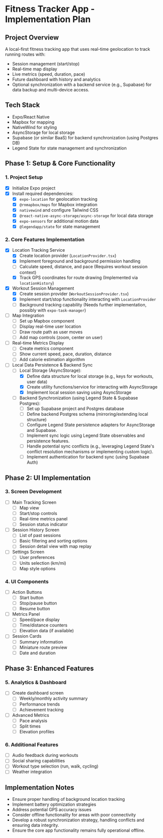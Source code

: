 # Fitness Tracker App - Implementation Plan

## Project Overview
A local-first fitness tracking app that uses real-time geolocation to track running routes with:
- Session management (start/stop)
- Real-time map display 
- Live metrics (speed, duration, pace)
- Future dashboard with history and analytics
- Optional synchronization with a backend service (e.g., Supabase) for data backup and multi-device access.

## Tech Stack
- Expo/React Native
- Mapbox for mapping
- NativeWind for styling
- AsyncStorage for local storage
- Supabase (or similar BaaS) for backend synchronization (using Postgres DB)
- Legend State for state management and synchronization

## Phase 1: Setup & Core Functionality

### 1. Project Setup
- [x] Initialize Expo project
- [x] Install required dependencies:
  - [x] `expo-location` for geolocation tracking
  - [x] `@rnmapbox/maps` for Mapbox integration
  - [x] `nativewind` and configure Tailwind CSS
  - [x] `@react-native-async-storage/async-storage` for local data storage
  - [x] `expo-sensors` for additional motion data
  - [x] `@legendapp/state` for state management

### 2. Core Features Implementation
- [x] Location Tracking Service
  - [x] Create location provider (`LocationProvider.tsx`)
  - [x] Implement foreground and background permission handling
  - [ ] Calculate speed, distance, and pace (Requires workout session context)
  - [x] Track GPS coordinates for route drawing (Implemented via `locationHistory`)

- [x] Workout Session Management
  - [x] Create session provider (`WorkoutSessionProvider.tsx`)
  - [x] Implement start/stop functionality interacting with `LocationProvider`
  - [ ] Background tracking capability (Needs further implementation, possibly with `expo-task-manager`)

- [ ] Map Integration
  - [ ] Set up Mapbox component
  - [ ] Display real-time user location
  - [ ] Draw route path as user moves
  - [ ] Add map controls (zoom, center on user)

- [ ] Real-time Metrics Display
  - [ ] Create metrics component
  - [ ] Show current speed, pace, duration, distance
  - [ ] Add calorie estimation algorithm

- [ ] Local Data Persistence & Backend Sync
  - [ ] Local Storage (AsyncStorage):
    - [x] Define data structure for local storage (e.g., keys for workouts, user data)
    - [x] Create utility functions/service for interacting with AsyncStorage
    - [x] Implement local session saving using AsyncStorage
  - [ ] Backend Synchronization (using Legend State & Supabase Postgres):
    - [ ] Set up Supabase project and Postgres database
    - [ ] Define backend Postgres schema (mirroring/extending local structure)
    - [ ] Configure Legend State persistence adapters for AsyncStorage and Supabase.
    - [ ] Implement sync logic using Legend State observables and persistence features.
    - [ ] Handle potential sync conflicts (e.g., leveraging Legend State's conflict resolution mechanisms or implementing custom logic).
    - [ ] Implement authentication for backend sync (using Supabase Auth)

## Phase 2: UI Implementation

### 3. Screen Development
- [ ] Main Tracking Screen
  - [ ] Map view
  - [ ] Start/stop controls
  - [ ] Real-time metrics panel
  - [ ] Session status indicator

- [ ] Session History Screen
  - [ ] List of past sessions
  - [ ] Basic filtering and sorting options
  - [ ] Session detail view with map replay

- [ ] Settings Screen
  - [ ] User preferences
  - [ ] Units selection (km/mi)
  - [ ] Map style options

### 4. UI Components
- [ ] Action Buttons
  - [ ] Start button
  - [ ] Stop/pause button
  - [ ] Resume button

- [ ] Metrics Panel
  - [ ] Speed/pace display
  - [ ] Time/distance counters
  - [ ] Elevation data (if available)

- [ ] Session Cards
  - [ ] Summary information
  - [ ] Miniature route preview
  - [ ] Date and duration

## Phase 3: Enhanced Features

### 5. Analytics & Dashboard
- [ ] Create dashboard screen
  - [ ] Weekly/monthly activity summary
  - [ ] Performance trends
  - [ ] Achievement tracking

- [ ] Advanced Metrics
  - [ ] Pace analysis
  - [ ] Split times
  - [ ] Elevation profiles

### 6. Additional Features
- [ ] Audio feedback during workouts
- [ ] Social sharing capabilities
- [ ] Workout type selection (run, walk, cycling)
- [ ] Weather integration

## Implementation Notes

- Ensure proper handling of background location tracking
- Implement battery optimization strategies
- Address potential GPS accuracy issues
- Consider offline functionality for areas with poor connectivity
- Develop a robust synchronization strategy, handling conflicts and ensuring data integrity.
- Ensure the core app functionality remains fully operational offline.
